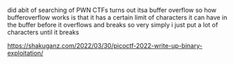 did abit of searching of PWN CTFs turns out itsa buffer overflow
so how bufferoverflow works is that it has a certain limit of characters it can have in the buffer before it overflows and breaks
so very simply i just put a lot of characters until it breaks 

https://shakuganz.com/2022/03/30/picoctf-2022-write-up-binary-exploitation/
